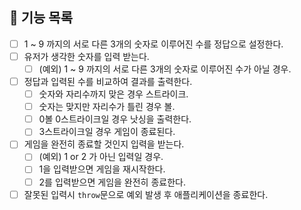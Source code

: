 ## 📃 기능 목록

- [ ] 1 ~ 9 까지의 서로 다른 3개의 숫자로 이루어진 수를 정답으로 설정한다.
- [ ] 유저가 생각한 숫자를 입력 받는다.
  - [ ] (예외) 1 ~ 9 까지의 서로 다른 3개의 숫자로 이루어진 수가 아닐 경우.
- [ ] 정답과 입력된 수를 비교하여 결과를 출력한다.
  - [ ] 숫자와 자리수까지 맞은 경우 스트라이크.
  - [ ] 숫자는 맞지만 자리수가 틀린 경우 볼.
  - [ ] 0볼 0스트라이크일 경우 낫싱을 출력한다.
  - [ ] 3스트라이크일 경우 게임이 종료된다.
- [ ] 게임을 완전히 종료할 것인지 입력을 받는다.
  - [ ] (예외) 1 or 2 가 아닌 입력일 경우.
  - [ ] 1을 입력받으면 게임을 재시작한다.
  - [ ] 2를 입력받으면 게임을 완전히 종료한다.
- [ ] 잘못된 입력시 `throw`문으로 예외 발생 후 애플리케이션을 종료한다.
